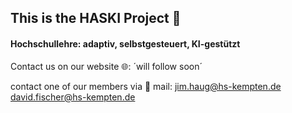 ## This is the HASKI Project 👋
#### Hochschullehre: adaptiv, selbstgesteuert, KI-gestützt

Contact us on our website 🌐: ´will follow soon´

contact one of our members via 📧 mail:
jim.haug@hs-kempten.de
david.fischer@hs-kempten.de
<!--

**Here are some ideas to get you started:**

🙋‍♀️ A short introduction - what is your organization all about?
🌈 Contribution guidelines - how can the community get involved?
👩‍💻 Useful resources - where can the community find your docs? Is there anything else the community should know?
🍿 Fun facts - what does your team eat for breakfast?
🧙 Remember, you can do mighty things with the power of [Markdown](https://docs.github.com/github/writing-on-github/getting-started-with-writing-and-formatting-on-github/basic-writing-and-formatting-syntax)
-->

